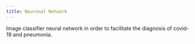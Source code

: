 ```yaml
---
title: Neuronal Network
---
```


Image classifier neural network in order to facilitate the diagnosis of covid-19 and pneumonia.

<!-- Sketch file location, (pending organization) -->
<script src="project.js"></script>
<!-- Necessary element to position p5 canvas -->
<div id="sketch-div"></div>
